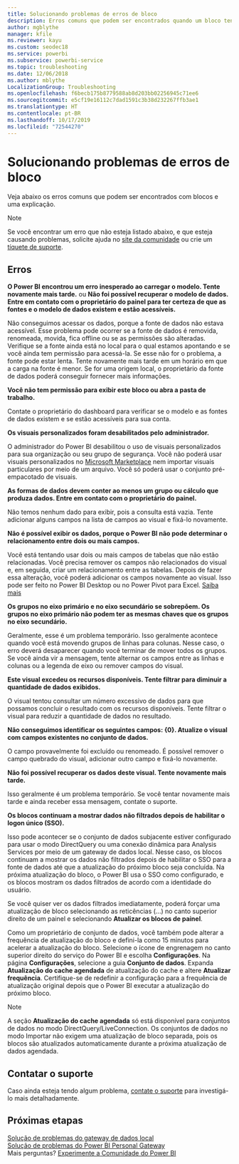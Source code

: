 ```yaml
---
title: Solucionando problemas de erros de bloco
description: Erros comuns que podem ser encontrados quando um bloco tenta ser atualizado no Power BI
author: mgblythe
manager: kfile
ms.reviewer: kayu
ms.custom: seodec18
ms.service: powerbi
ms.subservice: powerbi-service
ms.topic: troubleshooting
ms.date: 12/06/2018
ms.author: mblythe
LocalizationGroup: Troubleshooting
ms.openlocfilehash: f6becb175b8779588ab8d203bb02256945c71ee6
ms.sourcegitcommit: e5cf19e16112c7dad1591c3b38d232267ffb3ae1
ms.translationtype: HT
ms.contentlocale: pt-BR
ms.lasthandoff: 10/17/2019
ms.locfileid: "72544270"
---
```

# <a name="troubleshooting-tile-errors"></a>Solucionando problemas de erros de bloco
Veja abaixo os erros comuns que podem ser encontrados com blocos e uma explicação.

> [!NOTE]
> Se você encontrar um erro que não esteja listado abaixo, e que esteja causando problemas, solicite ajuda no [site da comunidade](http://community.powerbi.com/) ou crie um [tíquete de suporte](https://powerbi.microsoft.com/support/).
> 
> 

## <a name="errors"></a>Erros
**O Power BI encontrou um erro inesperado ao carregar o modelo. Tente novamente mais tarde.**
ou **Não foi possível recuperar o modelo de dados. Entre em contato com o proprietário do painel para ter certeza de que as fontes e o modelo de dados existem e estão acessíveis.**

Não conseguimos acessar os dados, porque a fonte de dados não estava acessível. Esse problema pode ocorrer se a fonte de dados é removida, renomeada, movida, fica offline ou se as permissões são alteradas. Verifique se a fonte ainda está no local para o qual estamos apontando e se você ainda tem permissão para acessá-la. Se esse não for o problema, a fonte pode estar lenta. Tente novamente mais tarde em um horário em que a carga na fonte é menor. Se for uma origem local, o proprietário da fonte de dados poderá conseguir fornecer mais informações.

**Você não tem permissão para exibir este bloco ou abra a pasta de trabalho.**

Contate o proprietário do dashboard para verificar se o modelo e as fontes de dados existem e se estão acessíveis para sua conta.

**Os visuais personalizados foram desabilitados pelo administrador.**

O administrador do Power BI desabilitou o uso de visuais personalizados para sua organização ou seu grupo de segurança. Você não poderá usar visuais personalizados no [Microsoft Marketplace](https://appsource.microsoft.com/en-us/marketplace/apps?page=1&product=power-bi-visuals) nem importar visuais particulares por meio de um arquivo. Você só poderá usar o conjunto pré-empacotado de visuais.


**As formas de dados devem conter ao menos um grupo ou cálculo que produza dados. Entre em contato com o proprietário do painel.**

Não temos nenhum dado para exibir, pois a consulta está vazia. Tente adicionar alguns campos na lista de campos ao visual e fixá-lo novamente.

**Não é possível exibir os dados, porque o Power BI não pode determinar o relacionamento entre dois ou mais campos.**

Você está tentando usar dois ou mais campos de tabelas que não estão relacionadas. Você precisa remover os campos não relacionados do visual e, em seguida, criar um relacionamento entre as tabelas. Depois de fazer essa alteração, você poderá adicionar os campos novamente ao visual. Isso pode ser feito no Power BI Desktop ou no Power Pivot para Excel. [Saiba mais](desktop-create-and-manage-relationships.md)

**Os grupos no eixo primário e no eixo secundário se sobrepõem. Os grupos no eixo primário não podem ter as mesmas chaves que os grupos no eixo secundário.**

Geralmente, esse é um problema temporário. Isso geralmente acontece quando você está movendo grupos de linhas para colunas. Nesse caso, o erro deverá desaparecer quando você terminar de mover todos os grupos. Se você ainda vir a mensagem, tente alternar os campos entre as linhas e colunas ou a legenda de eixo ou remover campos do visual.  

**Este visual excedeu os recursos disponíveis. Tente filtrar para diminuir a quantidade de dados exibidos.**

O visual tentou consultar um número excessivo de dados para que possamos concluir o resultado com os recursos disponíveis. Tente filtrar o visual para reduzir a quantidade de dados no resultado.

**Não conseguimos identificar os seguintes campos: {0}. Atualize o visual com campos existentes no conjunto de dados.**

O campo provavelmente foi excluído ou renomeado. É possível remover o campo quebrado do visual, adicionar outro campo e fixá-lo novamente.

**Não foi possível recuperar os dados deste visual. Tente novamente mais tarde.**

Isso geralmente é um problema temporário. Se você tentar novamente mais tarde e ainda receber essa mensagem, contate o suporte.

**Os blocos continuam a mostrar dados não filtrados depois de habilitar o logon único (SSO).**

Isso pode acontecer se o conjunto de dados subjacente estiver configurado para usar o modo DirectQuery ou uma conexão dinâmica para Analysis Services por meio de um gateway de dados local. Nesse caso, os blocos continuam a mostrar os dados não filtrados depois de habilitar o SSO para a fonte de dados até que a atualização do próximo bloco seja concluída. Na próxima atualização do bloco, o Power BI usa o SSO como configurado, e os blocos mostram os dados filtrados de acordo com a identidade do usuário. 

Se você quiser ver os dados filtrados imediatamente, poderá forçar uma atualização de bloco selecionando as reticências (...) no canto superior direito de um painel e selecionando **Atualizar os blocos de painel**.

Como um proprietário de conjunto de dados, você também pode alterar a frequência de atualização do bloco e defini-la como 15 minutos para acelerar a atualização do bloco. Selecione o ícone de engrenagem no canto superior direito do serviço do Power BI e escolha **Configurações**. Na página **Configurações**, selecione a guia **Conjunto de dados**. Expanda **Atualização do cache agendada** de atualização do cache e altere **Atualizar frequência**. Certifique-se de redefinir a configuração para a frequência de atualização original depois que o Power BI executar a atualização do próximo bloco.

> [!NOTE]
> A seção **Atualização do cache agendada** só está disponível para conjuntos de dados no modo DirectQuery/LiveConnection. Os conjuntos de dados no modo Importar não exigem uma atualização de bloco separada, pois os blocos são atualizados automaticamente durante a próxima atualização de dados agendada.

## <a name="contact-support"></a>Contatar o suporte
Caso ainda esteja tendo algum problema, [contate o suporte](https://support.powerbi.com) para investigá-lo mais detalhadamente.

## <a name="next-steps"></a>Próximas etapas
[Solução de problemas do gateway de dados local](service-gateway-onprem-tshoot.md)  
[Solução de problemas do Power BI Personal Gateway](service-admin-troubleshooting-power-bi-personal-gateway.md)  
Mais perguntas? [Experimente a Comunidade do Power BI](http://community.powerbi.com/)

